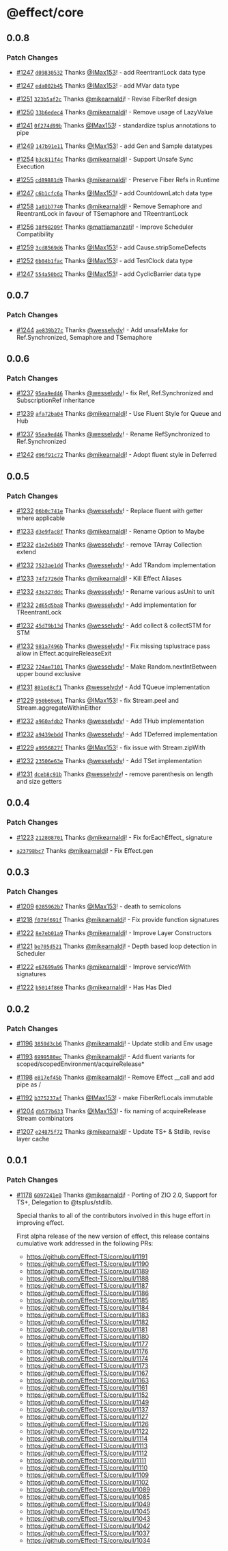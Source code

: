 # @effect/core

## 0.0.8

### Patch Changes

- [#1247](https://github.com/Effect-TS/core/pull/1247) [`d09830532`](https://github.com/Effect-TS/core/commit/d098305328c46ad2197b5c67b8191f5c00cd653e) Thanks [@IMax153](https://github.com/IMax153)! - add ReentrantLock data type

* [#1247](https://github.com/Effect-TS/core/pull/1247) [`eda002b45`](https://github.com/Effect-TS/core/commit/eda002b45b1af3b56d0632e4b9ea4a03e0d66f5c) Thanks [@IMax153](https://github.com/IMax153)! - add MVar data type

- [#1251](https://github.com/Effect-TS/core/pull/1251) [`323b5af2c`](https://github.com/Effect-TS/core/commit/323b5af2cf9dd4d046a15ecd079e20e8f2d54d5c) Thanks [@mikearnaldi](https://github.com/mikearnaldi)! - Revise FiberRef design

* [#1250](https://github.com/Effect-TS/core/pull/1250) [`33b6edec4`](https://github.com/Effect-TS/core/commit/33b6edec4739afe8acf49949edb628a34dad6783) Thanks [@mikearnaldi](https://github.com/mikearnaldi)! - Remove usage of LazyValue

- [#1241](https://github.com/Effect-TS/core/pull/1241) [`0f274d99b`](https://github.com/Effect-TS/core/commit/0f274d99b3c93724945b1b9feff73314a0d25ecd) Thanks [@IMax153](https://github.com/IMax153)! - standardize tsplus annotations to pipe

* [#1249](https://github.com/Effect-TS/core/pull/1249) [`147b91e11`](https://github.com/Effect-TS/core/commit/147b91e11241f4cd068d2ef4031724f21af81f33) Thanks [@IMax153](https://github.com/IMax153)! - add Gen and Sample datatypes

- [#1254](https://github.com/Effect-TS/core/pull/1254) [`b3c811f4c`](https://github.com/Effect-TS/core/commit/b3c811f4cc78ff723d189dbc533af3d5d6398127) Thanks [@mikearnaldi](https://github.com/mikearnaldi)! - Support Unsafe Sync Execution

* [#1255](https://github.com/Effect-TS/core/pull/1255) [`cd89881d9`](https://github.com/Effect-TS/core/commit/cd89881d909b161dfb9c4ca678b8f9725ad3a9d1) Thanks [@mikearnaldi](https://github.com/mikearnaldi)! - Preserve Fiber Refs in Runtime

- [#1247](https://github.com/Effect-TS/core/pull/1247) [`c6b1cfc6a`](https://github.com/Effect-TS/core/commit/c6b1cfc6a600ef5d3cbf72da7e96e25c4c14bc1c) Thanks [@IMax153](https://github.com/IMax153)! - add CountdownLatch data type

* [#1258](https://github.com/Effect-TS/core/pull/1258) [`1a01b7740`](https://github.com/Effect-TS/core/commit/1a01b774041316db6f03f8a8d8d2e8dc2793cfb4) Thanks [@mikearnaldi](https://github.com/mikearnaldi)! - Remove Semaphore and ReentrantLock in favour of TSemaphore and TReentrantLock

- [#1256](https://github.com/Effect-TS/core/pull/1256) [`38f98209f`](https://github.com/Effect-TS/core/commit/38f98209ff78486dcb0f717366ddb0b5446c2eb8) Thanks [@mattiamanzati](https://github.com/mattiamanzati)! - Improve Scheduler Compatibility

* [#1259](https://github.com/Effect-TS/core/pull/1259) [`3cd8569d6`](https://github.com/Effect-TS/core/commit/3cd8569d6c2459286a4752856766553832fd2cdf) Thanks [@IMax153](https://github.com/IMax153)! - add Cause.stripSomeDefects

- [#1252](https://github.com/Effect-TS/core/pull/1252) [`6b04b1fac`](https://github.com/Effect-TS/core/commit/6b04b1fac4cd161a02dfcea58443257176a81589) Thanks [@IMax153](https://github.com/IMax153)! - add TestClock data type

* [#1247](https://github.com/Effect-TS/core/pull/1247) [`554a50bd2`](https://github.com/Effect-TS/core/commit/554a50bd2105089b49496928b2c9550218f8a360) Thanks [@IMax153](https://github.com/IMax153)! - add CyclicBarrier data type

## 0.0.7

### Patch Changes

- [#1244](https://github.com/Effect-TS/core/pull/1244) [`ae839b27c`](https://github.com/Effect-TS/core/commit/ae839b27c17a410a574fc54353d362a361ae695b) Thanks [@wesselvdv](https://github.com/wesselvdv)! - Add unsafeMake for Ref.Synchronized, Semaphore and TSemaphore

## 0.0.6

### Patch Changes

- [#1237](https://github.com/Effect-TS/core/pull/1237) [`95ea9ed46`](https://github.com/Effect-TS/core/commit/95ea9ed46d5e44c0c80f4e17c3b2919ed7883686) Thanks [@wesselvdv](https://github.com/wesselvdv)! - fix Ref, Ref.Synchronized and SubscriptionRef inheritance

* [#1239](https://github.com/Effect-TS/core/pull/1239) [`afa72ba04`](https://github.com/Effect-TS/core/commit/afa72ba0481c28d1f24c2ef7454e27ab67aaa902) Thanks [@mikearnaldi](https://github.com/mikearnaldi)! - Use Fluent Style for Queue and Hub

- [#1237](https://github.com/Effect-TS/core/pull/1237) [`95ea9ed46`](https://github.com/Effect-TS/core/commit/95ea9ed46d5e44c0c80f4e17c3b2919ed7883686) Thanks [@wesselvdv](https://github.com/wesselvdv)! - Rename RefSynchronized to Ref.Synchronized

* [#1242](https://github.com/Effect-TS/core/pull/1242) [`d96f91c72`](https://github.com/Effect-TS/core/commit/d96f91c7296ad80cb204f8b2553fff7f823f1491) Thanks [@mikearnaldi](https://github.com/mikearnaldi)! - Adopt fluent style in Deferred

## 0.0.5

### Patch Changes

- [#1232](https://github.com/Effect-TS/core/pull/1232) [`06b0c741e`](https://github.com/Effect-TS/core/commit/06b0c741e171ddbe612d5b4d2902734407d259f7) Thanks [@wesselvdv](https://github.com/wesselvdv)! - Replace fluent with getter where applicable

* [#1233](https://github.com/Effect-TS/core/pull/1233) [`d3e9fac8f`](https://github.com/Effect-TS/core/commit/d3e9fac8f7c53cc0815891b1e70e3a1625ea4946) Thanks [@mikearnaldi](https://github.com/mikearnaldi)! - Rename Option to Maybe

- [#1232](https://github.com/Effect-TS/core/pull/1232) [`d1e2e5b89`](https://github.com/Effect-TS/core/commit/d1e2e5b895f274b5a3d4c252525c6a05d96048d3) Thanks [@wesselvdv](https://github.com/wesselvdv)! - remove TArray Collection extend

* [#1232](https://github.com/Effect-TS/core/pull/1232) [`7523ae1dd`](https://github.com/Effect-TS/core/commit/7523ae1dd193e25c7846ac29dbd394a6134a7e2c) Thanks [@wesselvdv](https://github.com/wesselvdv)! - Add TRandom implementation

- [#1233](https://github.com/Effect-TS/core/pull/1233) [`74f2726d0`](https://github.com/Effect-TS/core/commit/74f2726d0cefa2c07ee139985fb6bec522736bec) Thanks [@mikearnaldi](https://github.com/mikearnaldi)! - Kill Effect Aliases

* [#1232](https://github.com/Effect-TS/core/pull/1232) [`43e327ddc`](https://github.com/Effect-TS/core/commit/43e327ddce81e65cb166a8ee45e4f4a1ccfccf4c) Thanks [@wesselvdv](https://github.com/wesselvdv)! - Rename various asUnit to unit

- [#1232](https://github.com/Effect-TS/core/pull/1232) [`2d65d5ba8`](https://github.com/Effect-TS/core/commit/2d65d5ba8926b3fa66bb5755006c090d5b81ce0b) Thanks [@wesselvdv](https://github.com/wesselvdv)! - Add implementation for TReentrantLock

* [#1232](https://github.com/Effect-TS/core/pull/1232) [`45d79b13d`](https://github.com/Effect-TS/core/commit/45d79b13d3c1a61d16b8aff57c3274fa217b9574) Thanks [@wesselvdv](https://github.com/wesselvdv)! - Add collect & collectSTM for STM

- [#1232](https://github.com/Effect-TS/core/pull/1232) [`981a7496b`](https://github.com/Effect-TS/core/commit/981a7496b59895e6cf764563dc91495cbe1c7746) Thanks [@wesselvdv](https://github.com/wesselvdv)! - Fix missing tsplustrace pass allow in Effect.acquireReleaseExit

* [#1232](https://github.com/Effect-TS/core/pull/1232) [`724ae7101`](https://github.com/Effect-TS/core/commit/724ae710182cdabe3bff6d19bcc527830e29f936) Thanks [@wesselvdv](https://github.com/wesselvdv)! - Make Random.nextIntBetween upper bound exclusive

- [#1231](https://github.com/Effect-TS/core/pull/1231) [`801ed8cf1`](https://github.com/Effect-TS/core/commit/801ed8cf11770d193a6dcd5d1c3d6ec7fefb6c72) Thanks [@wesselvdv](https://github.com/wesselvdv)! - Add TQueue implementation

* [#1229](https://github.com/Effect-TS/core/pull/1229) [`950b69e61`](https://github.com/Effect-TS/core/commit/950b69e61df25ee0212be1df27615cf07e6bc6d1) Thanks [@IMax153](https://github.com/IMax153)! - fix Stream.peel and Stream.aggregateWithinEither

- [#1232](https://github.com/Effect-TS/core/pull/1232) [`a960afdb2`](https://github.com/Effect-TS/core/commit/a960afdb2e7ecc67f5860158744ea8c1b2761cb8) Thanks [@wesselvdv](https://github.com/wesselvdv)! - Add THub implementation

* [#1232](https://github.com/Effect-TS/core/pull/1232) [`a9439ebdd`](https://github.com/Effect-TS/core/commit/a9439ebddc869c547a9363587166724ade088f89) Thanks [@wesselvdv](https://github.com/wesselvdv)! - Add TDeferred implementation

- [#1229](https://github.com/Effect-TS/core/pull/1229) [`a9956827f`](https://github.com/Effect-TS/core/commit/a9956827f5ff382723c428e8988e50ddf0d67ade) Thanks [@IMax153](https://github.com/IMax153)! - fix issue with Stream.zipWith

* [#1232](https://github.com/Effect-TS/core/pull/1232) [`23506e63e`](https://github.com/Effect-TS/core/commit/23506e63eb3f629a90fa1d5309e91a470e451fbb) Thanks [@wesselvdv](https://github.com/wesselvdv)! - Add TSet implementation

- [#1231](https://github.com/Effect-TS/core/pull/1231) [`dceb8c91b`](https://github.com/Effect-TS/core/commit/dceb8c91b81473c1211f6adb8a61b54d5b9fe8bf) Thanks [@wesselvdv](https://github.com/wesselvdv)! - remove parenthesis on length and size getters

## 0.0.4

### Patch Changes

- [#1223](https://github.com/Effect-TS/core/pull/1223) [`212808701`](https://github.com/Effect-TS/core/commit/2128087016bd77d5ca8ce0709cd60b709d707f80) Thanks [@mikearnaldi](https://github.com/mikearnaldi)! - Fix forEachEffect\_ signature

* [`a23798bc7`](https://github.com/Effect-TS/core/commit/a23798bc703c50965d1929227acd9c7aec556811) Thanks [@mikearnaldi](https://github.com/mikearnaldi)! - Fix Effect.gen

## 0.0.3

### Patch Changes

- [#1209](https://github.com/Effect-TS/core/pull/1209) [`0285962b7`](https://github.com/Effect-TS/core/commit/0285962b727fb6fcf0b56e97e5a3eb59f455e512) Thanks [@IMax153](https://github.com/IMax153)! - death to semicolons

* [#1218](https://github.com/Effect-TS/core/pull/1218) [`f079f691f`](https://github.com/Effect-TS/core/commit/f079f691f2e7f16c40135c46538d845164bc6274) Thanks [@mikearnaldi](https://github.com/mikearnaldi)! - Fix provide function signatures

- [#1222](https://github.com/Effect-TS/core/pull/1222) [`8e7eb01a9`](https://github.com/Effect-TS/core/commit/8e7eb01a9563805851193abdcfb8ec5cf162ada0) Thanks [@mikearnaldi](https://github.com/mikearnaldi)! - Improve Layer Constructors

* [#1221](https://github.com/Effect-TS/core/pull/1221) [`be705d521`](https://github.com/Effect-TS/core/commit/be705d521dad4de675b13cc48c7183e59f176ce3) Thanks [@mikearnaldi](https://github.com/mikearnaldi)! - Depth based loop detection in Scheduler

- [#1222](https://github.com/Effect-TS/core/pull/1222) [`e67699a96`](https://github.com/Effect-TS/core/commit/e67699a96174ea35540ec48c72e989a5f418c904) Thanks [@mikearnaldi](https://github.com/mikearnaldi)! - Improve serviceWith signatures

* [#1222](https://github.com/Effect-TS/core/pull/1222) [`b5014f860`](https://github.com/Effect-TS/core/commit/b5014f860148dc9fff213e77b0c48f57853e19d4) Thanks [@mikearnaldi](https://github.com/mikearnaldi)! - Has Has Died

## 0.0.2

### Patch Changes

- [#1196](https://github.com/Effect-TS/core/pull/1196) [`3859d3cb6`](https://github.com/Effect-TS/core/commit/3859d3cb665752d6c8f3930ab0d7204cd5e69ce6) Thanks [@mikearnaldi](https://github.com/mikearnaldi)! - Update stdlib and Env usage

* [#1193](https://github.com/Effect-TS/core/pull/1193) [`6999580ec`](https://github.com/Effect-TS/core/commit/6999580ec8e704792ca2966cccec176d4d6f69de) Thanks [@mikearnaldi](https://github.com/mikearnaldi)! - Add fluent variants for scoped/scopedEnvironment/acquireRelease\*

- [#1198](https://github.com/Effect-TS/core/pull/1198) [`e817ef45b`](https://github.com/Effect-TS/core/commit/e817ef45bfd86362a71a0944029edfb776b5a650) Thanks [@mikearnaldi](https://github.com/mikearnaldi)! - Remove Effect \_\_call and add pipe as /

* [#1192](https://github.com/Effect-TS/core/pull/1192) [`b375237af`](https://github.com/Effect-TS/core/commit/b375237af58490d4fd4d1c03e3ca4204f404e526) Thanks [@IMax153](https://github.com/IMax153)! - make FiberRefLocals immutable

- [#1204](https://github.com/Effect-TS/core/pull/1204) [`db577b633`](https://github.com/Effect-TS/core/commit/db577b6331b3064a5cb0b5e62f2206a6b7f77fe2) Thanks [@IMax153](https://github.com/IMax153)! - fix naming of acquireRelease Stream combinators

* [#1207](https://github.com/Effect-TS/core/pull/1207) [`e24875f72`](https://github.com/Effect-TS/core/commit/e24875f72eff538bb46efdc9a29729df0f58291d) Thanks [@mikearnaldi](https://github.com/mikearnaldi)! - Update TS+ & Stdlib, revise layer cache

## 0.0.1

### Patch Changes

- [#1178](https://github.com/Effect-TS/core/pull/1178) [`6097241e0`](https://github.com/Effect-TS/core/commit/6097241e00875686c2e6e57c512e32dec19f91e3) Thanks [@mikearnaldi](https://github.com/mikearnaldi)! - Porting of ZIO 2.0, Support for TS+, Delegation to @tsplus/stdlib.

  Special thanks to all of the contributors involved in this huge effort in improving effect.

  First alpha release of the new version of effect, this release contains cumulative work addressed in the following PRs:

  - https://github.com/Effect-TS/core/pull/1191
  - https://github.com/Effect-TS/core/pull/1190
  - https://github.com/Effect-TS/core/pull/1189
  - https://github.com/Effect-TS/core/pull/1188
  - https://github.com/Effect-TS/core/pull/1187
  - https://github.com/Effect-TS/core/pull/1186
  - https://github.com/Effect-TS/core/pull/1185
  - https://github.com/Effect-TS/core/pull/1184
  - https://github.com/Effect-TS/core/pull/1183
  - https://github.com/Effect-TS/core/pull/1182
  - https://github.com/Effect-TS/core/pull/1181
  - https://github.com/Effect-TS/core/pull/1180
  - https://github.com/Effect-TS/core/pull/1177
  - https://github.com/Effect-TS/core/pull/1176
  - https://github.com/Effect-TS/core/pull/1174
  - https://github.com/Effect-TS/core/pull/1173
  - https://github.com/Effect-TS/core/pull/1167
  - https://github.com/Effect-TS/core/pull/1163
  - https://github.com/Effect-TS/core/pull/1161
  - https://github.com/Effect-TS/core/pull/1152
  - https://github.com/Effect-TS/core/pull/1149
  - https://github.com/Effect-TS/core/pull/1137
  - https://github.com/Effect-TS/core/pull/1127
  - https://github.com/Effect-TS/core/pull/1126
  - https://github.com/Effect-TS/core/pull/1122
  - https://github.com/Effect-TS/core/pull/1114
  - https://github.com/Effect-TS/core/pull/1113
  - https://github.com/Effect-TS/core/pull/1112
  - https://github.com/Effect-TS/core/pull/1111
  - https://github.com/Effect-TS/core/pull/1110
  - https://github.com/Effect-TS/core/pull/1109
  - https://github.com/Effect-TS/core/pull/1102
  - https://github.com/Effect-TS/core/pull/1089
  - https://github.com/Effect-TS/core/pull/1085
  - https://github.com/Effect-TS/core/pull/1049
  - https://github.com/Effect-TS/core/pull/1045
  - https://github.com/Effect-TS/core/pull/1043
  - https://github.com/Effect-TS/core/pull/1042
  - https://github.com/Effect-TS/core/pull/1037
  - https://github.com/Effect-TS/core/pull/1034
